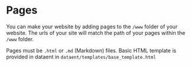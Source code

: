 <!-- add-breadcrumbs -->
# Pages

You can make your website by adding pages to the `/www` folder of your website. The urls of your site will match the path of your pages within the `/www` folder.

Pages must be `.html` or `.md` (Markdown) files. Basic HTML template is provided in dataent in `dataent/templates/base_template.html`
